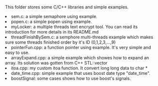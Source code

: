 This folder stores some C/C++ libraries and simple examples.
<li> sem.c: a simple semaphore using example.
<li> popen.c: a simple popen using example.
<li> myLocker: a multiple threads text encrypt tool. You can read its introduction for more details in its README.md
<li> threadFinishBySem.c: a semphore multi-threads example which makes sure some threads finished order by it's ID (0,1,2,3,...,9)
<li> pointerFun.cpp: a function pointer using example. It's very simple and easy to use.
<li> arrayExpand.cpp: a simple example which showes how to expand an array. Its solution was gotten from C++ STL::vector
<li> itoa.cpp:	my custom itoa function. It convert long long data to char *
<li> date_time.cpp: simple example that uses boost date type "date_time".
<li> boostSignal: some cases shows how to use boost's signals.
